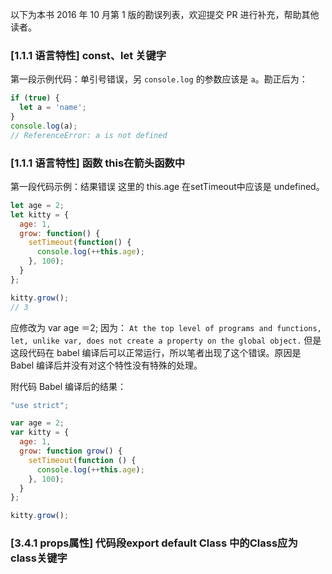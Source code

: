 以下为本书 2016 年 10 月第 1 版的勘误列表，欢迎提交 PR 进行补充，帮助其他读者。

### [1.1.1 语言特性] const、let 关键字

第一段示例代码：单引号错误，另 `console.log` 的参数应该是 `a`。勘正后为：

```javascript
if (true) {
  let a = 'name';
}
console.log(a);
// ReferenceError: a is not defined
```


### [1.1.1 语言特性] 函数 this在箭头函数中

第一段代码示例：结果错误 这里的 this.age 在setTimeout中应该是 undefined。

```javascript
let age = 2;
let kitty = {
  age: 1,
  grow: function() {
    setTimeout(function() {
      console.log(++this.age);
    }, 100);
  }
};

kitty.grow();
// 3

```
应修改为 var age ＝2;
因为：
`At the top level of programs and functions, let, unlike var, does not create a property on the global object.`
但是这段代码在 babel 编译后可以正常运行，所以笔者出现了这个错误。原因是 Babel 编译后并没有对这个特性没有特殊的处理。

附代码 Babel 编译后的结果：

```javascript
"use strict";

var age = 2;
var kitty = {
  age: 1,
  grow: function grow() {
    setTimeout(function () {
      console.log(++this.age);
    }, 100);
  }
};

kitty.grow();
```
### [3.4.1 props属性] 代码段export default Class 中的Class应为 class关键字
